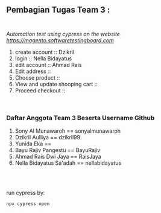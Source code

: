 ## Pembagian Tugas Team 3 :  <br><br>
*Automation test using cypress on the website https://magento.softwaretestingboard.com* 

1. create account                   :: Dzikril   
2. login                            :: Nella Bidayatus
3. edit account                     :: Ahmad Rais  
4. Edit address                     :: 
5. Choose product                   ::  
6. View and update shooping cart    ::  
7. Proceed checkout                 ::  
<br>

### Daftar Anggota Team 3 Beserta Username Github 

1. Sony Al Munawaroh                == sonyalmunawaroh  
2. Dzikril Aulliya                  == dzikril99  
3. Yunida Eka                       ==   
4. Bayu Rajiv Pangestu              == BayuRajiv  
5. Ahmad Rais Dwi Jaya              == RaisJaya  
6. Nella Bidayatus Sa'adah          == nellabidayatus  

<br><br>

run cypress by:

`````` bash
npx cypress open
